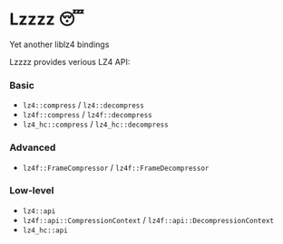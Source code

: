 # Lzzzz 😴
Yet another liblz4 bindings 

Lzzzz provides verious LZ4 API:

### Basic
- `lz4::compress` / `lz4::decompress`
- `lz4f::compress` / `lz4f::decompress`
- `lz4_hc::compress` / `lz4_hc::decompress`

### Advanced
- `lz4f::FrameCompressor` / `lz4f::FrameDecompressor`

### Low-level
- `lz4::api`
- `lz4f::api::CompressionContext` / `lz4f::api::DecompressionContext`
- `lz4_hc::api`

